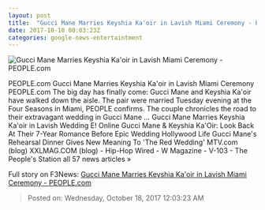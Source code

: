 ```yaml
---
layout: post
title:  "Gucci Mane Marries Keyshia Ka'oir in Lavish Miami Ceremony - PEOPLE.com"
date: 2017-10-18 00:03:23Z
categories: google-news-entertaintment
---
```


![Gucci Mane Marries Keyshia Ka'oir in Lavish Miami Ceremony - PEOPLE.com](http://peopledotcom.files.wordpress.com/2017/09/gucci-mane-1.jpg?crop=0px%2C0px%2C1500px%2C787.5px&resize=1200%2C630)

PEOPLE.com Gucci Mane Marries Keyshia Ka'oir in Lavish Miami Ceremony PEOPLE.com The big day has finally come: Gucci Mane and Keyshia Ka'oir have walked down the aisle. The pair were married Tuesday evening at the Four Seasons in Miami, PEOPLE confirms. The couple chronicles the road to their extravagant wedding in Gucci Mane ... Gucci Mane Marries Keyshia Ka'oir in Lavish Wedding E! Online Gucci Mane & Keyshia Ka'Oir: Look Back At Their 7-Year Romance Before Epic Wedding Hollywood Life Gucci Mane's Rehearsal Dinner Gives New Meaning To 'The Red Wedding' MTV.com (blog) XXLMAG.COM (blog) - Hip-Hop Wired - W Magazine - V-103 - The People's Station all 57 news articles »


Full story on F3News: [Gucci Mane Marries Keyshia Ka'oir in Lavish Miami Ceremony - PEOPLE.com](http://www.f3nws.com/n/qsEkGC)

> Posted on: Wednesday, October 18, 2017 12:03:23 AM
